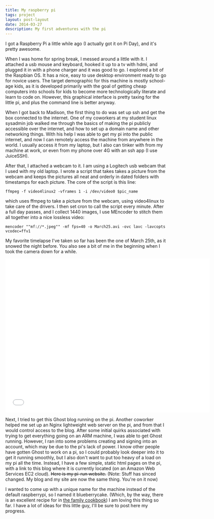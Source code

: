```yaml
---
title: My raspberry pi
tags: project 
layout: post-layout
date: 2014-03-27
description: My first adventures with the pi
---
```

I got a Raspberry Pi a little while ago (I actually got it on Pi Day), and it's
pretty awesome.

When I was home for spring break, I messed around a little with it.  I attached
a usb mouse and keyboard, hooked it up to a tv with hdmi, and plugged it in with
a phone charger and it was good to go.  I explored a bit of the Raspbian OS.  It
has a nice, easy to use desktop environment ready to go for novice users. The
target demographic for this machine is mostly school-age kids, as it is
developed primarily with the goal of getting cheap computers into schools for
kids to become more technologically literate and learn to code on.  However,
this graphical interface is pretty taxing for the little pi, and plus the
command line is better anyway.

When I got back to Madison, the first thing to do was set up ssh and get the box
connected to the internet.  One of my coworkers at my student linux sysadmin job
walked me through the basics of making the pi publicly accessible over the
internet, and how to set up a domain name and other networking things.  With his
help I was able to get my pi into the public internet, and now I can remotely
access the machine from anywhere in the world.  I usually access it from my
laptop, but I also can tinker with from my machine at work, or even from my
phone over 4G with an ssh app (I use JuiceSSH).

After that, I attached a webcam to it.  I am using a Logitech usb webcam that I
used with my old laptop.  I wrote a script that takes takes a picture from the
webcam and keeps the pictures all neat and orderly in dated folders with
timestamps for each picture.  The core of the script is this line: 

    ffmpeg -f video4linux2 -vframes 1 -i /dev/video0 $pic_name
 
which uses ffmpeg to take a picture from the webcam, using video4linux to take
care of the drivers. I then set cron to call the script every minute. After a
full day passes, and I collect 1440 images, I use MEncoder to stitch them all
together into a nice lossless video: 

    mencoder ""mf://*.jpeg"" -mf fps=40 -o March25.avi -ovc lavc -lavcopts vcodec=ffv1

My favorite timelapse I've taken so far has been the one of March
25th, as it snowed the night before. You also see a bit of me in the beginning
when I took the camera down for a while.

<iframe width="640" height="480" src="//www.youtube.com/embed/TgC5ckcmZa0"
frameborder="0" allowfullscreen></iframe>

Next, I tried to get this Ghost blog running on the pi.  Another coworker helped
me set up an Nginx lightweight web server on the pi, and from that I would
control access to the blog.  After some initial quirks associated with trying to
get everything going on an ARM machine, I was able to get Ghost running.
However, I ran into some problems creating and signing into an account, which
may be due to the pi's lack of power.  I know other people have gotten Ghost to
work on a pi, so I could probably look deeper into it to get it running
smoothly, but I also don't want to put too heavy of a load on my pi all the
time.  Instead, I have a few simple, static html pages on the pi, with a link to
this blog where it is currently located (on an Amazon Web Services EC2 cloud).
<strike>Here is my pi-run website.</strike> (Note: Stuff has sinced changed. My
blog and my site are now the same thing. You're on it now)

I wanted to come up with a unique name for the machine instead of the default
raspberrypi, so I named it blueberrycake.  (Which, by the way, there is an
excellent recipe for in [the family
cookbook](http://www.jglukasik.com/blog/cookbook))  I am loving this thing so
far.  I have a lot of ideas for this little guy, I'll be sure to post here my
progress.
